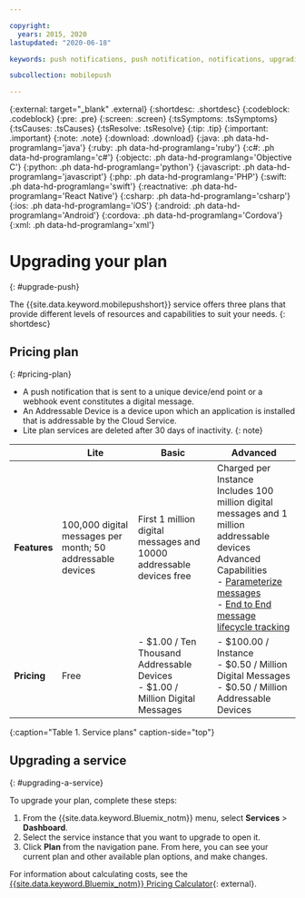 ```yaml
---

copyright:
  years: 2015, 2020
lastupdated: "2020-06-18"

keywords: push notifications, push notification, notifications, upgrading plan, lite, basic, advanced

subcollection: mobilepush

---
```


{:external: target="_blank" .external}
{:shortdesc: .shortdesc}
{:codeblock: .codeblock}
{:pre: .pre}
{:screen: .screen}
{:tsSymptoms: .tsSymptoms}
{:tsCauses: .tsCauses}
{:tsResolve: .tsResolve}
{:tip: .tip}
{:important: .important}
{:note: .note}
{:download: .download}
{:java: .ph data-hd-programlang='java'}
{:ruby: .ph data-hd-programlang='ruby'}
{:c#: .ph data-hd-programlang='c#'}
{:objectc: .ph data-hd-programlang='Objective C'}
{:python: .ph data-hd-programlang='python'}
{:javascript: .ph data-hd-programlang='javascript'}
{:php: .ph data-hd-programlang='PHP'}
{:swift: .ph data-hd-programlang='swift'}
{:reactnative: .ph data-hd-programlang='React Native'}
{:csharp: .ph data-hd-programlang='csharp'}
{:ios: .ph data-hd-programlang='iOS'}
{:android: .ph data-hd-programlang='Android'}
{:cordova: .ph data-hd-programlang='Cordova'}
{:xml: .ph data-hd-programlang='xml'}

# Upgrading your plan
{: #upgrade-push}

The {{site.data.keyword.mobilepushshort}} service offers three plans that provide different levels of resources and capabilities to suit your needs.
{: shortdesc}

## Pricing plan
{: #pricing-plan}

- A push notification that is sent to a unique device/end point or a webhook event constitutes a digital message. 
- An Addressable Device is a device upon which an application is installed that is addressable by the Cloud Service.
- Lite plan services are deleted after 30 days of inactivity.
{: note}

|                |Lite                           |Basic                        |Advanced                      |
|----------------|-------------------------------|-----------------------------|------------------------------|
|**Features**    |100,000 digital messages per month; 50 addressable devices |First 1 million digital messages and 10000 addressable devices free            | Charged per Instance </br> Includes 100 million digital messages and 1 million addressable devices<br/> Advanced Capabilities<br/> - [Parameterize messages](/docs/mobilepush?topic=mobilepush-template_based_notifications)<br/> - [End to End message lifecycle tracking](/docs/mobilepush?topic=mobilepush-message-delivery-status)<br/>|
|**Pricing**     |Free|- $1.00 / Ten Thousand Addressable Devices <br/> - $1.00 / Million Digital Messages <br /> |- $100.00 / Instance <br/> - $0.50 / Million Digital Messages <br/> - $0.50 / Million Addressable Devices <br/> |
{:caption="Table 1. Service plans" caption-side="top"}

## Upgrading a service
{: #upgrading-a-service}

To upgrade your plan, complete these steps:

1. From the {{site.data.keyword.Bluemix_notm}} menu, select **Services** > **Dashboard**.
1. Select the service instance that you want to upgrade to open it.
1. Click **Plan** from the navigation pane.
   From here, you can see your current plan and other available plan options, and make changes.

For information about calculating costs, see the [{{site.data.keyword.Bluemix_notm}} Pricing Calculator](https://cloud.ibm.com/estimator){: external}.
